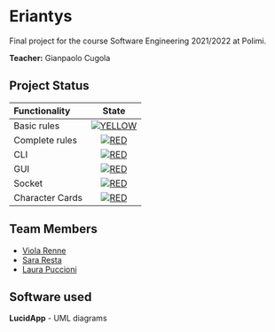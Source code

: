# Eriantys

Final project for the course Software Engineering 2021/2022 at Polimi.

**Teacher:** Gianpaolo Cugola  

## Project Status

| Functionality | State |
|:-----------------------|:------------------------------------:|
| Basic rules | [![YELLOW](https://via.placeholder.com//15/ffdd00/ffdd00)](#) |
| Complete rules | [![RED](https://via.placeholder.com//15/f03c15/f03c15)](#)|
| CLI | [![RED](https://via.placeholder.com//15/f03c15/f03c15)](#) |
| GUI | [![RED](https://via.placeholder.com//15/f03c15/f03c15)](#) |
| Socket | [![RED](https://via.placeholder.com//15/f03c15/f03c15)](#) |
| Character Cards | [![RED](https://via.placeholder.com//15/f03c15/f03c15)](#) |

<!--
[![RED](https://via.placeholder.com//15/f03c15/f03c15)](#)
[![YELLOW](https://via.placeholder.com//15/ffdd00/ffdd00)](#)
[![GREEN](https://via.placeholder.com//15/44bb44/44bb44)](#)
-->


## Team Members
* [Viola Renne](https://github.com/viols-code)
* [Sara Resta](https://github.com/)
* [Laura Puccioni](https://github.com/)

## Software used
**LucidApp** - UML diagrams
